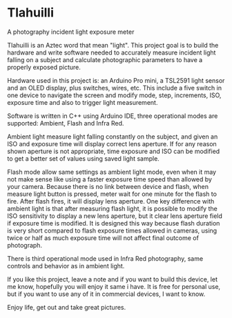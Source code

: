 # Tlahuilli
A photography incident light exposure meter

Tlahuilli is an Aztec word that mean "light". This project goal is to build the hardware and write software
needed to accurately measure incident light falling on a subject and calculate photographic parameters to
have a properly exposed picture.

Hardware used in this project is: an Arduino Pro mini, a TSL2591 light sensor and an OLED display, plus
switches, wires, etc. This include a five switch in one device to navigate the screen and modify mode, step,
increments, ISO, exposure time and also to trigger light measurement.

Software is written in C++ using Arduino IDE, three operational modes are supported: Ambient, Flash and Infra Red.

Ambient light measure light falling constantly on the subject, and given an ISO and exposure time will display
correct lens aperture. If for any reason shown aperture is not appropriate, time exposure and ISO can be modified
to get a better set of values using saved light sample. 

Flash mode allow same settings as ambient light mode, even when it may not make sense like using a faster exposure
time speed than allowed by your camera. Because there is no link between device and flash, when measure light button
is pressed, meter wait for one minute for the
flash to fire. After flash fires, it will display lens aperture. One key difference with ambient light is that after
measuring flash light, it is possible to modify the ISO sensitivity to display a new lens aperture, but it clear
lens aperture field if exposure time is modified. It is designed this way because flash duration is very short compared to
flash exposure times allowed in cameras, using twice or half as much exposure time will not affect final outcome of
photograph.

There is third operational mode used in Infra Red photography, same controls and behavior as in ambient light.

If you like this project, leave a note and if you want to build this device, let me know, hopefully you will enjoy
it same i have. It is free for personal use, but if you want to use any of it in commercial devices, I want to know.

Enjoy life, get out and take great pictures.
